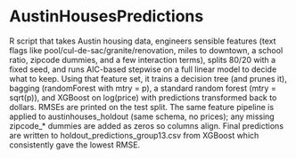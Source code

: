 # AustinHousesPredictions
R script that takes Austin housing data, engineers sensible features (text flags like pool/cul-de-sac/granite/renovation, miles to downtown, a school ratio, zipcode dummies, and a few interaction terms), splits 80/20 with a fixed seed, and runs AIC-based stepwise on a full linear model to decide what to keep. Using that feature set, it trains a decision tree (and prunes it), bagging (randomForest with mtry = p), a standard random forest (mtry = sqrt(p)), and XGBoost on log(price) with predictions transformed back to dollars. RMSEs are printed on the test split. The same feature pipeline is applied to austinhouses_holdout (same schema, no prices); any missing zipcode_* dummies are added as zeros so columns align. Final predictions are written to holdout_predictions_group13.csv from XGBoost which consistently gave the lowest RMSE.

